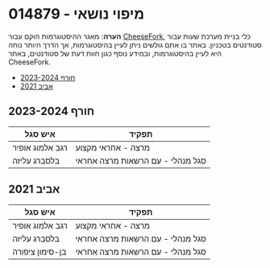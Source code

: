 # 014879 - מיפוי נושאי

**הערה**: מאגר ההיסטוגרמות הוקם עבור [CheeseFork](https://cheesefork.cf/), כלי בניית מערכת שעות עבור סטודנטים בטכניון. באתר בו אתם גולשים ניתן לעיין בהיסטוגרמות, אך הדרך היותר נוחה היא לעיין בהיסטוגרמות, ובמידע נוסף כגון חוות דעת של סטודנטים, באתר CheeseFork.

* [חורף 2023-2024](#202301)
* [אביב 2021](#202002)

<h2 id="202301">חורף 2023-2024</h2>

| איש סגל | תפקיד |
| ---- | ---- |
| רגב אלמוג אופיר | מרצה - אחראי מקצוע |
| בלסברג עליזה | סגל מנהלי - עם הרשאות מרצה אחראי |

<h2 id="202002">אביב 2021</h2>

| איש סגל | תפקיד |
| ---- | ---- |
| רגב אלמוג אופיר | מרצה - אחראי מקצוע |
| בלסברג עליזה | סגל מנהלי - עם הרשאות מרצה אחראי |
| בן-סימון ציפורה | סגל מנהלי - עם הרשאות מרצה אחראי |

